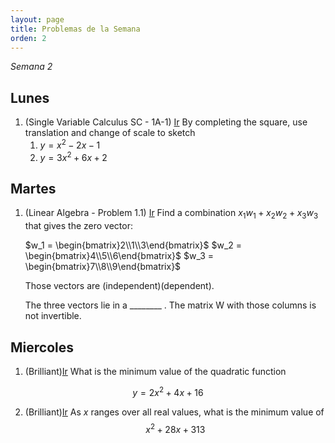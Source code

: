 ```yaml
---
layout: page
title: Problemas de la Semana
orden: 2
---
```


*Semana 2*

## Lunes

1. (Single Variable Calculus SC - 1A-1) [Ir](https://ocw.mit.edu/courses/mathematics/18-01sc-single-variable-calculus-fall-2010/1.-differentiation/part-a-definition-and-basic-rules/problem-set-1/MIT18_01SC_pset1prb.pdf) By completing the square, use translation and change of scale to sketch
   1. $y = x^2  - 2x - 1$
   2. $y = 3x^2 + 6x + 2$

## Martes

1. (Linear Algebra - Problem 1.1) [Ir](https://ocw.mit.edu/courses/mathematics/18-06sc-linear-algebra-fall-2011/ax-b-and-the-four-subspaces/the-geometry-of-linear-equations/MIT18_06SCF11_Ses1.1prob.pdf) Find a combination $x_1w_1 + x_2w_2 + x_3w_3$ that gives the zero vector:
   
   $w_1 = \begin{bmatrix}2\\1\\3\end{bmatrix}$ 
   $w_2 = \begin{bmatrix}4\\5\\6\end{bmatrix}$
   $w_3 = \begin{bmatrix}7\\8\\9\end{bmatrix}$

   Those vectors are (independent)(dependent).

   The three vectors lie in a ________ . The matrix W with those columns is not invertible.

## Miercoles

1. (Brilliant)[Ir](https://brilliant.org/practice/completing-the-square-find-the-vertex/?subtopic=quadratic-equations&chapter=completing-the-square) What is the minimum value of the quadratic function

$$y = 2x^2 + 4x + 16$$

2. (Brilliant)[Ir](https://brilliant.org/practice/completing-the-square-applications/?subtopic=quadratic-equations&chapter=completing-the-square)
As $x$ ranges over all real values, what is the minimum value of 
$$x^2+28x+313$$